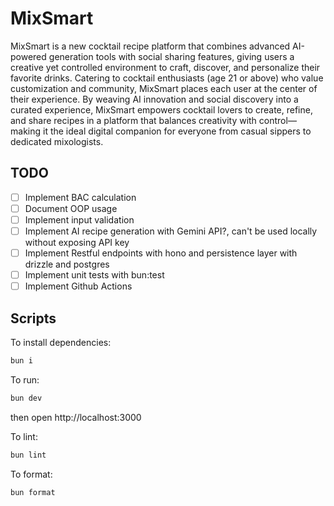 # MixSmart

MixSmart is a new cocktail recipe platform that combines advanced AI-powered generation tools with social sharing features, giving users a creative yet controlled environment to craft, discover, and personalize their favorite drinks. Catering to cocktail enthusiasts (age 21 or above) who value customization and community, MixSmart places each user at the center of their experience. By weaving AI innovation and social discovery into a curated experience, MixSmart empowers cocktail lovers to create, refine, and share recipes in a platform that balances creativity with control—making it the ideal digital companion for everyone from casual sippers to dedicated mixologists.

## TODO

- [ ] Implement BAC calculation
- [ ] Document OOP usage
- [ ] Implement input validation
- [ ] Implement AI recipe generation with Gemini API?, can't be used locally without exposing API key
- [ ] Implement Restful endpoints with hono and persistence layer with drizzle and postgres
- [ ] Implement unit tests with bun:test
- [ ] Implement Github Actions

## Scripts

To install dependencies:

```sh
bun i
```

To run:

```sh
bun dev
```

then open http://localhost:3000

To lint:

```sh
bun lint
```

To format:

```sh
bun format
```
